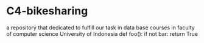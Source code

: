 # C4-bikesharing
a repository that dedicated to fulfill our task in data base courses in faculty of computer science University of Indonesia
def foo():
    if not bar:
        return True
